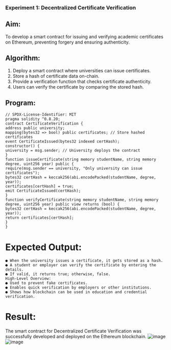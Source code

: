 ### Experiment 1: Decentralized Certificate Verification
## Aim:
  To develop a smart contract for issuing and verifying academic certificates on Ethereum, preventing forgery and ensuring authenticity.
## Algorithm:
1. Deploy a smart contract where universities can issue certificates.
2. Store a hash of certificate data on-chain.
3. Provide a verification function that checks certificate authenticity.
4. Users can verify the certificate by comparing the stored hash.
## Program:
```
// SPDX-License-Identifier: MIT
pragma solidity ^0.8.20;
contract CertificateVerification {
address public university;
mapping(bytes32 => bool) public certificates; // Store hashed certificates
event CertificateIssued(bytes32 indexed certHash);
constructor() {
university = msg.sender; // University deploys the contract
}
function issueCertificate(string memory studentName, string memory degree, uint256 year) public {
require(msg.sender == university, "Only university can issue certificates");
bytes32 certHash = keccak256(abi.encodePacked(studentName, degree, year));
certificates[certHash] = true;
emit CertificateIssued(certHash);
}
function verifyCertificate(string memory studentName, string memory degree, uint256 year) public view returns (bool) {
bytes32 certHash = keccak256(abi.encodePacked(studentName, degree, year));
return certificates[certHash];
}
}
```
# Expected Output:
```
● When the university issues a certificate, it gets stored as a hash.
● A student or employer can verify the certificate by entering the details.
● If valid, it returns true; otherwise, false.
High-Level Overview:
● Used to prevent fake certificates.
● Enables quick verification by employers or other institutions.
● Shows how blockchain can be used in education and credential verification.
```
# Result:
The smart contract for Decentralized Certificate Verification was successfully developed and deployed on the Ethereum blockchain.
![image](https://github.com/user-attachments/assets/6f27c67e-6864-4f62-9c42-7b9a2074f08b)
![image](https://github.com/user-attachments/assets/abfba404-9b8b-41f1-b941-bba1163ac69b)

